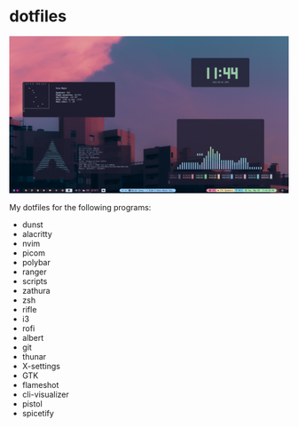 # dotfiles

![screenshot](./screenshot.png)

My dotfiles for the following programs:
- dunst
- alacritty
- nvim
- picom
- polybar
- ranger
- scripts
- zathura
- zsh
- rifle
- i3
- rofi
- albert
- git
- thunar
- X-settings
- GTK
- flameshot
- cli-visualizer
- pistol
- spicetify




